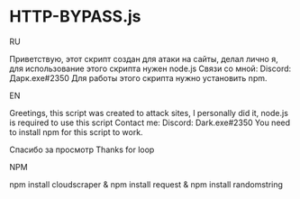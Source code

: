 # HTTP-BYPASS.js

RU

Приветствую, этот скрипт создан для атаки на сайты, делал лично я, для использование этого скрипта нужен node.js Связи со мной: Discord: Дарк.exe#2350
Для работы этого скрипта нужно установить npm.

EN

Greetings, this script was created to attack sites, I personally did it, node.js is required to use this script Contact me: Discord: Dark.exe#2350
You need to install npm for this script to work.

Спасибо за просмотр
Thanks for loop

NPM

npm install cloudscraper & npm install request & npm install randomstring
